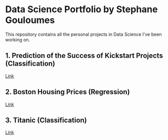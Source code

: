 # Data Science Portfolio by Stephane Gouloumes

This repository contains all the personal projects in Data Science I've been working on.

## 1. Prediction of the Success of Kickstart Projects (Classification)

[Link](https://github.com/stephanegouloumes/data-science-portfolio/blob/master/01_Kickstarter_Projects_Analysis/main.ipynb)

## 2. Boston Housing Prices (Regression)

[Link](https://github.com/stephanegouloumes/data-science-portfolio/blob/master/02_Boston_Housing_Prices/main.ipynb)

## 3. Titanic (Classification)

[Link](https://github.com/stephanegouloumes/data-science-portfolio/blob/master/03_Titanic_Classification/main.ipynb)
